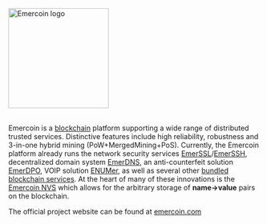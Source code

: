 <div style="overflow:hidden;"><img style="float:left;" src="../images/Logo_2017.png" alt="Emercoin logo" width="200"></div>
<br>


Emercoin is a [blockchain](https://en.wikipedia.org/wiki/Blockchain) platform supporting a wide range of distributed trusted services. Distinctive features include high reliability, robustness and 3-in-one hybrid mining (PoW+MergedMining+PoS). Currently, the Emercoin platform already runs the network security services
[EmerSSL](./Blockchain_Services/EmerSSL/EmerSSL_Introduction)/[EmerSSH](./Blockchain_Services/EmerSSH), decentralized
domain system [EmerDNS](./Blockchain_Services/EmerDNS/EmerDNS_Introduction), an anti-counterfeit solution
[EmerDPO](./Blockchain_Services/EmerDPO/EmerDPO_Introduction), VOIP solution [ENUMer](./Blockchain_Services/ENUMer), as well as several other [bundled blockchain services](./Blockchain_Services/Introduction_to_Emercoin_Services). At the heart of many of these innovations is the [Emercoin NVS](./Blockchain_Services/Emercoin_NVS) which allows for the arbitrary storage of **name-&gt;value** pairs on the blockchain.

The official project website can be found at
[emercoin.com](http://emercoin.com)
